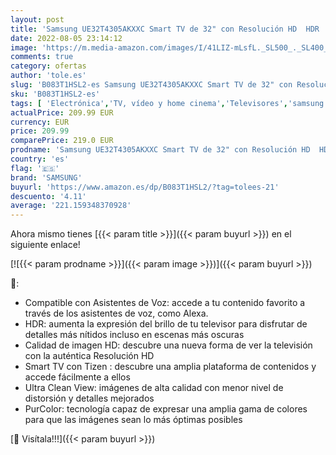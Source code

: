 ```yaml
---
layout: post
title: 'Samsung UE32T4305AKXXC Smart TV de 32" con Resolución HD  HDR  PurColor  Ultra Clean View y Compatible con Asistentes de Voz'
date: 2022-08-05 23:14:12
image: 'https://m.media-amazon.com/images/I/41LIZ-mLsfL._SL500_._SL400_.jpg'
comments: true
category: ofertas
author: 'tole.es'
slug: 'B083T1HSL2-es Samsung UE32T4305AKXXC Smart TV de 32" con Resolución HD...'
sku: 'B083T1HSL2-es'
tags: [ 'Electrónica','TV, vídeo y home cinema','Televisores','samsung','smart','tv','🇪🇸', ]
actualPrice: 209.99 EUR
currency: EUR
price: 209.99
comparePrice: 219.0 EUR
prodname: 'Samsung UE32T4305AKXXC Smart TV de 32" con Resolución HD  HDR  PurColor  Ultra Clean View y Compatible con Asistentes de Voz'
country: 'es'
flag: '🇪🇸'
brand: 'SAMSUNG'
buyurl: 'https://www.amazon.es/dp/B083T1HSL2/?tag=tolees-21'
descuento: '4.11'
average: '221.159348370928'
---
```


Ahora mismo tienes [{{< param title >}}]({{< param buyurl >}}) en el siguiente enlace!

[![{{< param prodname >}}]({{< param image >}})]({{< param buyurl >}})

🔎:

- Compatible con Asistentes de Voz: accede a tu contenido favorito a través de los asistentes de voz, como Alexa.
- HDR: aumenta la expresión del brillo de tu televisor para disfrutar de detalles más nítidos incluso en escenas más oscuras
- Calidad de imagen HD: descubre una nueva forma de ver la televisión con la auténtica Resolución HD
- Smart TV con Tizen : descubre una amplia plataforma de contenidos y accede fácilmente a ellos
- Ultra Clean View: imágenes de alta calidad con menor nivel de distorsión y detalles mejorados
- PurColor: tecnología capaz de expresar una amplia gama de colores para que las imágenes sean lo más óptimas posibles

[🛒 Visítala!!!]({{< param buyurl >}})
